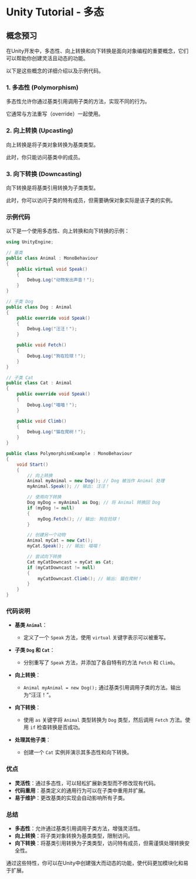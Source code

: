 # Unity Tutorial - 多态

## 概念预习

在Unity开发中，多态性、向上转换和向下转换是面向对象编程的重要概念，它们可以帮助你创建灵活且动态的功能。

以下是这些概念的详细介绍以及示例代码。

### 1. 多态性 (Polymorphism)

多态性允许你通过基类引用调用子类的方法，实现不同的行为。

它通常与方法重写（override）一起使用。

### 2. 向上转换 (Upcasting)

向上转换是将子类对象转换为基类类型。

此时，你只能访问基类中的成员。

### 3. 向下转换 (Downcasting)

向下转换是将基类引用转换为子类类型。

此时，你可以访问子类的特有成员，但需要确保对象实际是该子类的实例。

### 示例代码

以下是一个使用多态性、向上转换和向下转换的示例：

```csharp
using UnityEngine;

// 基类
public class Animal : MonoBehaviour
{
    public virtual void Speak()
    {
        Debug.Log("动物发出声音！");
    }
}

// 子类 Dog
public class Dog : Animal
{
    public override void Speak()
    {
        Debug.Log("汪汪！");
    }

    public void Fetch()
    {
        Debug.Log("狗在捡球！");
    }
}

// 子类 Cat
public class Cat : Animal
{
    public override void Speak()
    {
        Debug.Log("喵喵！");
    }

    public void Climb()
    {
        Debug.Log("猫在爬树！");
    }
}

public class PolymorphismExample : MonoBehaviour
{
    void Start()
    {
        // 向上转换
        Animal myAnimal = new Dog(); // Dog 被当作 Animal 处理
        myAnimal.Speak(); // 输出: 汪汪！

        // 使用向下转换
        Dog myDog = myAnimal as Dog; // 将 Animal 转换回 Dog
        if (myDog != null)
        {
            myDog.Fetch(); // 输出: 狗在捡球！
        }

        // 创建另一个动物
        Animal myCat = new Cat();
        myCat.Speak(); // 输出: 喵喵！

        // 尝试向下转换
        Cat myCatDowncast = myCat as Cat;
        if (myCatDowncast != null)
        {
            myCatDowncast.Climb(); // 输出: 猫在爬树！
        }
    }
}
```

### 代码说明

- **基类 `Animal`**：
  - 定义了一个 `Speak` 方法，使用 `virtual` 关键字表示可以被重写。

- **子类 `Dog` 和 `Cat`**：
  - 分别重写了 `Speak` 方法，并添加了各自特有的方法 `Fetch` 和 `Climb`。

- **向上转换**：
  - `Animal myAnimal = new Dog();` 通过基类引用调用子类的方法。输出为“汪汪！”。

- **向下转换**：
  - 使用 `as` 关键字将 `Animal` 类型转换为 `Dog` 类型，然后调用 `Fetch` 方法。使用 `if` 检查转换是否成功。

- **处理其他子类**：
  - 创建一个 `Cat` 实例并演示其多态性和向下转换。

### 优点

- **灵活性**：通过多态性，可以轻松扩展新类型而不修改现有代码。
- **代码重用**：基类定义的通用行为可以在子类中重用并扩展。
- **易于维护**：更改基类的实现会自动影响所有子类。

### 总结

- **多态性**：允许通过基类引用调用子类方法，增强灵活性。
- **向上转换**：将子类对象转换为基类类型，限制访问。
- **向下转换**：将基类引用转换为子类类型，访问特有成员，但需谨慎处理转换安全性。 

通过这些特性，你可以在Unity中创建强大而动态的功能，使代码更加模块化和易于扩展。
